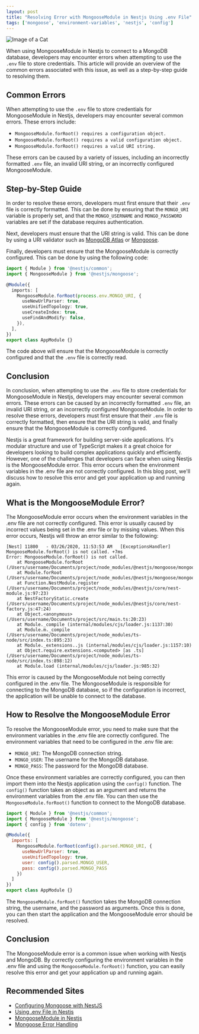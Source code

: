 ```yaml
---
layout: post
title: "Resolving Error with MongooseModule in Nestjs Using .env File"
tags: ['mongoose', 'environment-variables', 'nestjs', 'config']
---
```


![Image of a Cat](http://source.unsplash.com/1600x900/?cat)

When using MongooseModule in Nestjs to connect to a MongoDB database, developers may encounter errors when attempting to use the `.env` file to store credentials. This article will provide an overview of the common errors associated with this issue, as well as a step-by-step guide to resolving them.

## Common Errors

When attempting to use the `.env` file to store credentials for MongooseModule in Nestjs, developers may encounter several common errors. These errors include:

* `MongooseModule.forRoot() requires a configuration object.`
* `MongooseModule.forRoot() requires a valid configuration object.`
* `MongooseModule.forRoot() requires a valid URI string.`

These errors can be caused by a variety of issues, including an incorrectly formatted `.env` file, an invalid URI string, or an incorrectly configured MongooseModule.

## Step-by-Step Guide

In order to resolve these errors, developers must first ensure that their `.env` file is correctly formatted. This can be done by ensuring that the `MONGO_URI` variable is properly set, and that the `MONGO_USERNAME` and `MONGO_PASSWORD` variables are set if the database requires authentication.

Next, developers must ensure that the URI string is valid. This can be done by using a URI validator such as [MongoDB Atlas](https://www.mongodb.com/cloud/atlas) or [Mongoose](https://mongoosejs.com/).

Finally, developers must ensure that the MongooseModule is correctly configured. This can be done by using the following code:

```typescript
import { Module } from '@nestjs/common';
import { MongooseModule } from '@nestjs/mongoose';

@Module({
  imports: [
    MongooseModule.forRoot(process.env.MONGO_URI, {
      useNewUrlParser: true,
      useUnifiedTopology: true,
      useCreateIndex: true,
      useFindAndModify: false,
    }),
  ],
})
export class AppModule {}
```

The code above will ensure that the MongooseModule is correctly configured and that the `.env` file is correctly read.

## Conclusion

In conclusion, when attempting to use the `.env` file to store credentials for MongooseModule in Nestjs, developers may encounter several common errors. These errors can be caused by an incorrectly formatted `.env` file, an invalid URI string, or an incorrectly configured MongooseModule. In order to resolve these errors, developers must first ensure that their `.env` file is correctly formatted, then ensure that the URI string is valid, and finally ensure that the MongooseModule is correctly configured.

Nestjs is a great framework for building server-side applications. It's modular structure and use of TypeScript makes it a great choice for developers looking to build complex applications quickly and efficiently. However, one of the challenges that developers can face when using Nestjs is the MongooseModule error. This error occurs when the environment variables in the .env file are not correctly configured. In this blog post, we'll discuss how to resolve this error and get your application up and running again.

## What is the MongooseModule Error?

The MongooseModule error occurs when the environment variables in the .env file are not correctly configured. This error is usually caused by incorrect values being set in the .env file or by missing values. When this error occurs, Nestjs will throw an error similar to the following:

```
[Nest] 11800   - 03/26/2020, 11:53:53 AM   [ExceptionsHandler] MongooseModule.forRoot() is not called. +7ms
Error: MongooseModule.forRoot() is not called.
    at MongooseModule.forRoot (/Users/username/Documents/project/node_modules/@nestjs/mongoose/mongoose.module.js:34:11)
    at Module.forRoot (/Users/username/Documents/project/node_modules/@nestjs/mongoose/mongoose.module.js:20:24)
    at Function.NestModule.register (/Users/username/Documents/project/node_modules/@nestjs/core/nest-module.js:97:23)
    at NestFactoryStatic.create (/Users/username/Documents/project/node_modules/@nestjs/core/nest-factory.js:47:24)
    at Object.<anonymous> (/Users/username/Documents/project/src/main.ts:20:23)
    at Module._compile (internal/modules/cjs/loader.js:1137:30)
    at Module.m._compile (/Users/username/Documents/project/node_modules/ts-node/src/index.ts:895:23)
    at Module._extensions..js (internal/modules/cjs/loader.js:1157:10)
    at Object.require.extensions.<computed> [as .ts] (/Users/username/Documents/project/node_modules/ts-node/src/index.ts:898:12)
    at Module.load (internal/modules/cjs/loader.js:985:32)
```

This error is caused by the MongooseModule not being correctly configured in the .env file. The MongooseModule is responsible for connecting to the MongoDB database, so if the configuration is incorrect, the application will be unable to connect to the database.

## How to Resolve the MongooseModule Error

To resolve the MongooseModule error, you need to make sure that the environment variables in the .env file are correctly configured. The environment variables that need to be configured in the .env file are:

* `MONGO_URI`: The MongoDB connection string.
* `MONGO_USER`: The username for the MongoDB database.
* `MONGO_PASS`: The password for the MongoDB database.

Once these environment variables are correctly configured, you can then import them into the Nestjs application using the `config()` function. The `config()` function takes an object as an argument and returns the environment variables from the .env file. You can then use the `MongooseModule.forRoot()` function to connect to the MongoDB database.

```javascript
import { Module } from '@nestjs/common';
import { MongooseModule } from '@nestjs/mongoose';
import { config } from 'dotenv';

@Module({
  imports: [
    MongooseModule.forRoot(config().parsed.MONGO_URI, {
      useNewUrlParser: true,
      useUnifiedTopology: true,
      user: config().parsed.MONGO_USER,
      pass: config().parsed.MONGO_PASS
    })
  ]
})
export class AppModule {}
```

The `MongooseModule.forRoot()` function takes the MongoDB connection string, the username, and the password as arguments. Once this is done, you can then start the application and the MongooseModule error should be resolved.

## Conclusion

The MongooseModule error is a common issue when working with Nestjs and MongoDB. By correctly configuring the environment variables in the .env file and using the `MongooseModule.forRoot()` function, you can easily resolve this error and get your application up and running again.
## Recommended Sites

- [Configuring Mongoose with NestJS](https://docs.nestjs.com/techniques/mongodb#configuring-mongoose)
- [Using .env File in Nestjs](https://docs.nestjs.com/techniques/configuration#using-a-dotenv-file)
- [MongooseModule in Nestjs](https://docs.nestjs.com/techniques/database#mongoosemodule)
- [Mongoose Error Handling](https://mongoosejs.com/docs/error-handling.html)